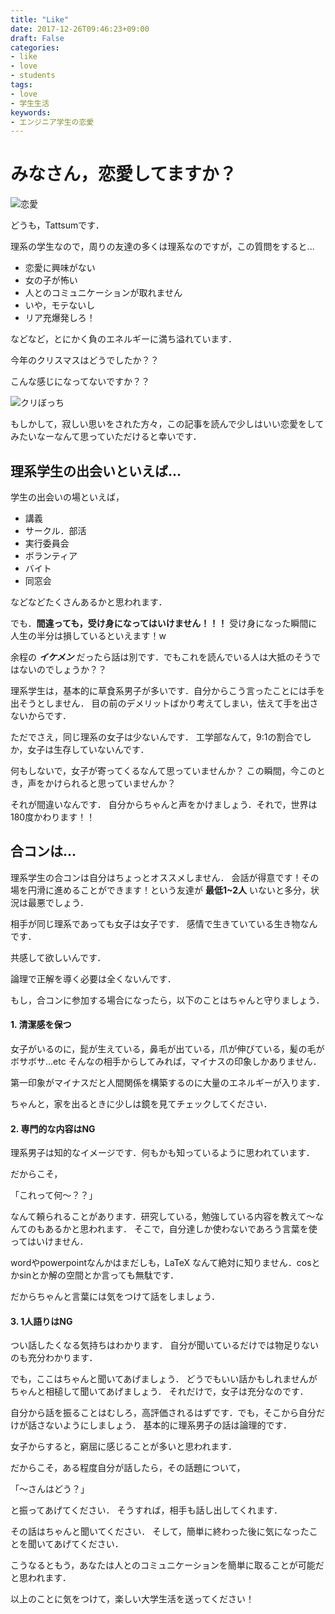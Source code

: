 ```yaml
---
title: "Like"
date: 2017-12-26T09:46:23+09:00
draft: False
categories:
- like
- love
- students
tags:
- love
- 学生生活
keywords:
- エンジニア学生の恋愛
---
```


# みなさん，恋愛してますか？

![恋愛](/img/like/renai3_young.png)

どうも，Tattsumです．

理系の学生なので，周りの友達の多くは理系なのですが，この質問をすると...

- 恋愛に興味がない
- 女の子が怖い
- 人とのコミュニケーションが取れません
- いや，モテないし
- リア充爆発しろ！

などなど，とにかく負のエネルギーに満ち溢れています．

今年のクリスマスはどうでしたか？？

こんな感じになってないですか？？

![クリぼっち](/img/like/christmas_hitori_bocchi.png)

もしかして，寂しい思いをされた方々，この記事を読んで少しはいい恋愛をしてみたいなーなんて思っていただけると幸いです．

## 理系学生の出会いといえば...

学生の出会いの場といえば，

- 講義
- サークル．部活
- 実行委員会
- ボランティア
- バイト
- 同窓会

などなどたくさんあるかと思われます．

でも．**間違っても，受け身になってはいけません！！！**
受け身になった瞬間に人生の半分は損しているといえます！w

余程の ***イケメン*** だったら話は別です．でもこれを読んでいる人は大抵のそうではないのでしょうか？？

理系学生は，基本的に草食系男子が多いです．自分からこう言ったことには手を出そうとしません．
目の前のデメリットばかり考えてしまい，怯えて手を出さないからです．

ただでさえ，同じ理系の女子は少ないんです．
工学部なんて，9:1の割合でしか，女子は生存していないんです．

何もしないで，女子が寄ってくるなんて思っていませんか？
この瞬間，今このとき，声をかけられると思っていませんか？

それが間違いなんです．
自分からちゃんと声をかけましょう．それで，世界は180度かわります！！

## 合コンは...

理系学生の合コンは自分はちょっとオススメしません．
会話が得意です！その場を円滑に進めることができます！という友達が **最低1~2人** いないと多分，状況は最悪でしょう．

相手が同じ理系であっても女子は女子です．
感情で生きていている生き物なんです．

共感して欲しいんです．

論理で正解を導く必要は全くないんです．


もし，合コンに参加する場合になったら，以下のことはちゃんと守りましょう．

#### 1. 清潔感を保つ
女子がいるのに，髭が生えている，鼻毛が出ている，爪が伸びている，髪の毛がボサボサ...etc
そんなの相手からしてみれば，マイナスの印象しかありません．

第一印象がマイナスだと人間関係を構築するのに大量のエネルギーが入ります．

ちゃんと，家を出るときに少しは鏡を見てチェックしてください．

#### 2. 専門的な内容はNG
理系男子は知的なイメージです．何もかも知っているように思われています．

だからこそ，

「これって何〜？？」

なんて頼られることがあります．研究している，勉強している内容を教えて〜なんてのもあるかと思われます．
そこで，自分達しか使わないであろう言葉を使ってはいけません．

wordやpowerpointなんかはまだしも，LaTeX なんて絶対に知りません．cosとかsinとか解の空間とか言っても無駄です．

だからちゃんと言葉には気をつけて話をしましょう．


#### 3. 1人語りはNG
つい話したくなる気持ちはわかります．
自分が聞いているだけでは物足りないのも充分わかります．

でも，ここはちゃんと聞いてあげましょう．
どうでもいい話かもしれませんがちゃんと相槌して聞いてあげましょう．
それだけで，女子は充分なのです．

自分から話を振ることはむしろ，高評価されるはずです．でも，そこから自分だけが話さないようにしましょう．
基本的に理系男子の話は論理的です．

女子からすると，窮屈に感じることが多いと思われます．

だからこそ，ある程度自分が話したら，その話題について，

「〜さんはどう？」

と振ってあげてください．
そうすれば，相手も話し出してくれます．

その話はちゃんと聞いてください．
そして，簡単に終わった後に気になったことを聞いてあげてください．

こうなるともう，あなたは人とのコミュニケーションを簡単に取ることが可能だと思われます．


以上のことに気をつけて，楽しい大学生活を送ってください！
